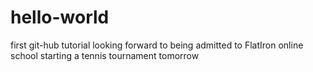 # hello-world
first git-hub tutorial
looking forward to being admitted to FlatIron online school
starting a tennis tournament tomorrow
